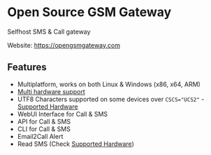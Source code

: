 # Open Source GSM Gateway

Selfhost SMS & Call gateway

Website: https://opengsmgateway.com

## Features

- Multiplatform, works on both Linux & Windows (x86, x64, ARM)
- [Multi hardware support](https://opengsmgateway.com/supported-hardware.html)
- UTF8 Characters supported on some devices over `CSCS="UCS2"` - [Supported Hardware](https://opengsmgateway.com/supported-hardware.html)
- WebUI Interface for Call & SMS
- API for Call & SMS
- CLI for Call & SMS
- Email2Call Alert
- Read SMS (Check [Supported Hardware](https://opengsmgateway.com/supported-hardware.html))